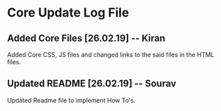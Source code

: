 # Core Update Log File

## Added Core Files [26.02.19] -- Kiran

Added Core CSS, JS files and changed links to the said files in the HTML files.

## Updated README [26.02.19] -- Sourav

Updated Readme file to implement How To's.